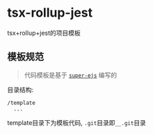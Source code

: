 # tsx-rollup-jest
tsx+rollup+jest的项目模板

## 模板规范

> 代码模板是基于 [`super-ejs`](https://github.com/z-juln/super-ejs) 编写的

目录结构:

```
/template
  ...
```
template目录下为模板代码, `.git`目录即`__.git`目录
